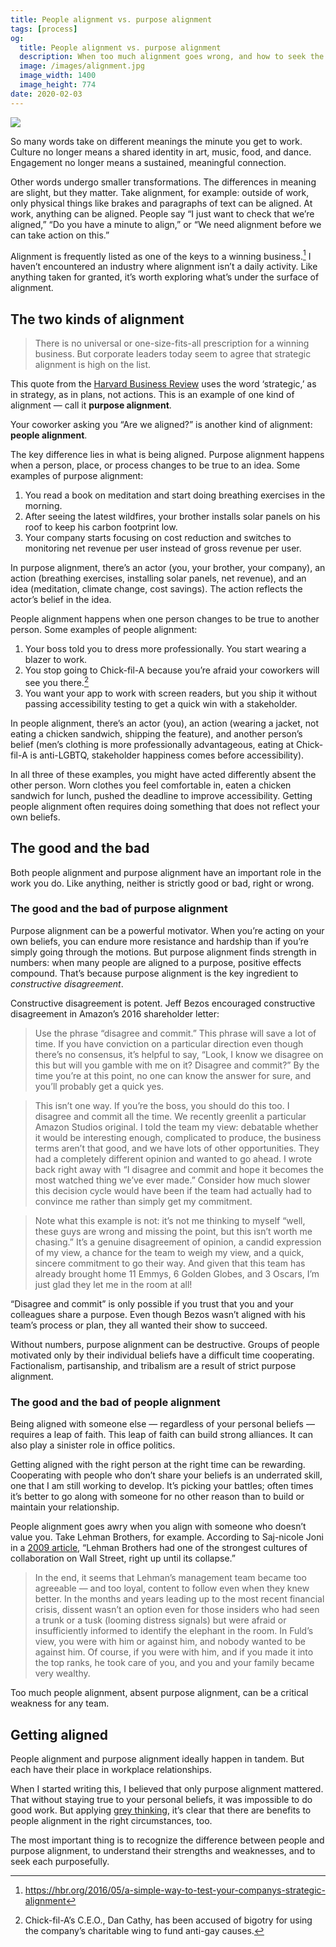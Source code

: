 ```yaml
---
title: People alignment vs. purpose alignment
tags: [process]
og:
  title: People alignment vs. purpose alignment
  description: When too much alignment goes wrong, and how to seek the right kind of alignment
  image: /images/alignment.jpg
  image_width: 1400
  image_height: 774
date: 2020-02-03
---
```


![](/images/alignment.jpg)

So many words take on different meanings the minute you get to work. Culture no longer means a shared identity in art, music, food, and dance. Engagement no longer means a sustained, meaningful connection. 

Other words undergo smaller transformations. The differences in meaning are slight, but they matter. Take alignment, for example: outside of work, only physical things like brakes and paragraphs of text can be aligned. At work, anything can be aligned. People say “I just want to check that we’re aligned,” “Do you have a minute to align,” or “We need alignment before we can take action on this.”

Alignment is frequently listed as one of the keys to a winning business.[^1] I haven’t encountered an industry where alignment isn’t a daily activity. Like anything taken for granted, it’s worth exploring what’s under the surface of alignment. 

## The two kinds of alignment

> There is no universal or one-size-fits-all prescription for a winning business. But corporate leaders today seem to agree that strategic alignment is high on the list.

This quote from the [Harvard Business Review](http://hbr.org/2016/05/a-simple-way-to-test-your-companys-strategic-alignment%5D) uses the word ‘strategic,’ as in strategy, as in plans, not actions. This is an example of one kind of alignment — call it **purpose alignment**.

Your coworker asking you “Are we aligned?” is another kind of alignment: **people alignment**.

The key difference lies in what is being aligned. Purpose alignment happens when a person, place, or process changes to be true to an idea. Some examples of purpose alignment:

1. You read a book on meditation and start doing breathing exercises in the morning.
2. After seeing the latest wildfires, your brother installs solar panels on his roof to keep his carbon footprint low.
3. Your company starts focusing on cost reduction and switches to monitoring net revenue per user instead of gross revenue per user.

In purpose alignment, there’s an actor (you, your brother, your company), an action (breathing exercises, installing solar panels, net revenue), and an idea (meditation, climate change, cost savings). The action reflects the actor’s belief in the idea.

People alignment happens when one person changes to be true to another person. Some examples of people alignment:

1. Your boss told you to dress more professionally. You start wearing a blazer to work.
2. You stop going to Chick-fil-A because you’re afraid your coworkers will see you there.[^2]
3. You want your app to work with screen readers, but you ship it without passing accessibility testing to get a quick win with a stakeholder.

In people alignment, there’s an actor (you), an action (wearing a jacket, not eating a chicken sandwich, shipping the feature), and another person’s belief (men’s clothing is more professionally advantageous, eating at Chick-fil-A is anti-LGBTQ, stakeholder happiness comes before accessibility).

In all three of these examples, you might have acted differently absent the other person. Worn clothes you feel comfortable in, eaten a chicken sandwich for lunch, pushed the deadline to improve accessibility. Getting people alignment often requires doing something that does not reflect your own beliefs.


## The good and the bad

Both people alignment and purpose alignment have an important role in the work you do. Like anything, neither is strictly good or bad, right or wrong.


### The good and the bad of purpose alignment

Purpose alignment can be a powerful motivator. When you’re acting on your own beliefs, you can endure more resistance and hardship than if you’re simply going through the motions. But purpose alignment finds strength in numbers: when many people are aligned to a purpose, positive effects compound. That’s because purpose alignment is the key ingredient to _constructive disagreement_.

Constructive disagreement is potent. Jeff Bezos encouraged constructive disagreement in Amazon’s 2016 shareholder letter:


> Use the phrase “disagree and commit.” This phrase will save a lot of time. If you have conviction on a particular direction even though there’s no consensus, it’s helpful to say, “Look, I know we disagree on this but will you gamble with me on it? Disagree and commit?” By the time you’re at this point, no one can know the answer for sure, and you’ll probably get a quick yes.

> This isn’t one way. If you’re the boss, you should do this too. I disagree and commit all the time. We recently greenlit a particular Amazon Studios original. I told the team my view: debatable whether it would be interesting enough, complicated to produce, the business terms aren’t that good, and we have lots of other opportunities. They had a completely different opinion and wanted to go ahead. I wrote back right away with “I disagree and commit and hope it becomes the most watched thing we’ve ever made.” Consider how much slower this decision cycle would have been if the team had actually had to convince me rather than simply get my commitment.

> Note what this example is not: it’s not me thinking to myself “well, these guys are wrong and missing the point, but this isn’t worth me chasing.” It’s a genuine disagreement of opinion, a candid expression of my view, a chance for the team to weigh my view, and a quick, sincere commitment to go their way. And given that this team has already brought home 11 Emmys, 6 Golden Globes, and 3 Oscars, I’m just glad they let me in the room at all!

“Disagree and commit” is only possible if you trust that you and your colleagues share a purpose. Even though Bezos wasn’t aligned with his team’s process or plan, they all wanted their show to succeed.

Without numbers, purpose alignment can be destructive. Groups of people motivated only by their individual beliefs have a difficult time cooperating. Factionalism, partisanship, and tribalism are a result of strict purpose alignment.

### The good and the bad of people alignment

Being aligned with someone else — regardless of your personal beliefs — requires a leap of faith. This leap of faith can build strong alliances. It can also play a sinister role in office politics.

Getting aligned with the right person at the right time can be rewarding. Cooperating with people who don’t share your beliefs is an underrated skill, one that I am still working to develop. It’s picking your battles; often times it’s better to go along with someone for no other reason than to build or maintain your relationship.

People alignment goes awry when you align with someone who doesn’t value you. Take Lehman Brothers, for example. According to Saj-nicole Joni in a [2009 article](https://hbr.org/2009/09/lehmans-problem-too-much-align), “Lehman Brothers had one of the strongest cultures of collaboration on Wall Street, right up until its collapse.”

> In the end, it seems that Lehman’s management team became too agreeable — and too loyal, content to follow even when they knew better. In the months and years leading up to the most recent financial crisis, dissent wasn’t an option even for those insiders who had seen a trunk or a tusk (looming distress signals) but were afraid or insufficiently informed to identify the elephant in the room. In Fuld’s view, you were with him or against him, and nobody wanted to be against him. Of course, if you were with him, and if you made it into the top ranks, he took care of you, and you and your family became very wealthy.

Too much people alignment, absent purpose alignment, can be a critical weakness for any team.


## Getting aligned

People alignment and purpose alignment ideally happen in tandem. But each have their place in workplace relationships.

When I started writing this, I believed that only purpose alignment mattered. That without staying true to your personal beliefs, it was impossible to do good work. But applying [grey thinking](https://fs.blog/2016/06/value-grey-thinking/), it’s clear that there are benefits to people alignment in the right circumstances, too.

The most important thing is to recognize the difference between people and purpose alignment, to understand their strengths and weaknesses, and to seek each purposefully.


[^1]: <https://hbr.org/2016/05/a-simple-way-to-test-your-companys-strategic-alignment>

[^2]: Chick-fil-A’s C.E.O., Dan Cathy, has been accused of bigotry for using the company’s charitable wing to fund anti-gay causes.

